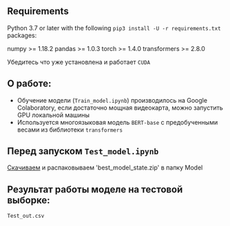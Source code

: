 ## Requirements

Python 3.7 or later with the following `pip3 install -U -r requirements.txt` packages:

numpy >= 1.18.2
pandas >= 1.0.3
torch >= 1.4.0
transformers >= 2.8.0

Убедитесь что уже установлена и работает `CUDA`

## О работе:

- Обучение модели (`Train_model.ipynb`) производилось на Google Colaboratory, если достаточно мощная видеокарта, можно запустить GPU локальной машины
- Используется многоязыковая модель `BERT-base` с предобученными весами из библиотеки `transformers`

## Перед запуском `Test_model.ipynb`

[Скачиваем](https://drive.google.com/file/d/1nGDOjb2Gj8Wi6BRFw2MeQwNtLpsV_48Z/view?usp=sharing) и распаковываем 'best_model_state.zip' в папку Model

## Результат работы моделе на тестовой выборке:

```bash
Test_out.csv
```
